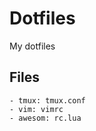 Dotfiles
=========

My dotfiles 


Files
-----
    - tmux: tmux.conf 
    - vim: vimrc 
    - awesom: rc.lua
